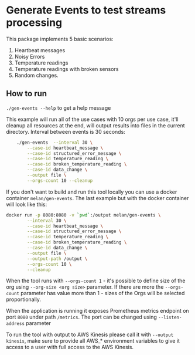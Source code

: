# Generate Events to test streams processing

This package implements 5 basic scenarios:

1. Heartbeat messages
2. Noisy Errors
3. Temperature readings
4. Temperature readings with broken sensors
5. Random changes.

## How to run

`./gen-events --help` to get a help message

This example will run all of the use cases with 10 orgs per use case, it'll cleanup all resources at the end, 
will output results into files in the current directory. Interval between events is 30 seconds:
 
```bash
    ./gen-events  --interval 30 \
        --case-id heartbeat_message \
        --case-id structured_error_message \
        --case-id temperature_reading \
        --case-id broken_temperature_reading \
        --case-id data_change \
        --output file \
        --orgs-count 10 --cleanup
```

If you don't want to build and run this tool locally you can use a docker container `melan/gen-events`. The last example
but with the docker container will look like this:

```bash
docker run -p 8080:8080 -v `pwd`:/output melan/gen-events \
        --interval 30 \
        --case-id heartbeat_message \
        --case-id structured_error_message \
        --case-id temperature_reading \
        --case-id broken_temperature_reading \
        --case-id data_change \
        --output file \
        --output-path /output \
        --orgs-count 10 \
        --cleanup
```

When the tool runs with `--orgs-count 1` - it's possible to define size of the org using `--org-size <org size>` parameter.
If there are more the `--orgs-count` parameter has value more than 1 - sizes of the Orgs will be selected proportionally.

When the application is running it exposes Prometheus metrics endpoint on port `8080` under path `/metrics`. 
The port can be changed using `--listen-address` parameter

To run the tool with output to AWS Kinesis please call it with `--output kinesis`, make sure to provide all AWS_* 
environment variables to give it access to a user with full access to the AWS Kinesis.   
